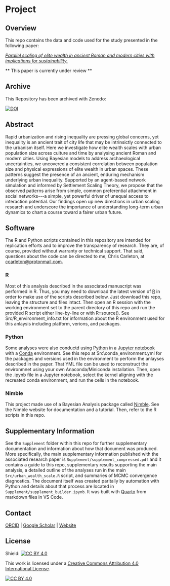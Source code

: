 # Project
## Overview
This repo contains the data and code used for the study presented in the following paper:

[*Parallel scaling of elite wealth in ancient Roman and modern cities with implications for sustainability.*]()

** This paper is currently under review **

## Archive
This Repository has been archived with Zenodo:

[![DOI](https://zenodo.org/badge/620744563.svg)](https://doi.org/10.5281/zenodo.10925901)

## Abstract
Rapid urbanization and rising inequality are pressing global concerns, yet inequality is an ancient trait of city life that may be intrinsictly connected to the urbanism itself. Here we investigate how elite wealth scales with urban population size across culture and time by analysing ancient Roman and modern cities. Using Bayesian models to address archaeological uncertainties, we uncovered a consistent correlation between population size and physical expressions of elite wealth in urban spaces. These patterns suggest the presence of an ancient, enduring mechanism underlying urban inequality. Supported by an agent-based network simulation and informed by Settlement Scaling Theory, we propose that the observed patterns arise from simple, common preferential attachment in social networks---a simple, yet powerful driver of unequal access to interaction potential. Our findings open up new directions in urban scaling research and underscore the importance of understanding long-term urban dynamics to chart a course toward a fairer urban future.

## Software
The R and Python scripts contained in this repository are intended for replication efforts and to improve the transparency of research. They are, of course, provided without warranty or technical support. That said, questions about the code can be directed to me, Chris Carleton, at ccarleton@protonmail.com.

### R
Most of this analysis described in the associated manuscript was performed in R. Thus, you may need to download the latest version of [R](https://www.r-project.org/) in order to make use of the scripts described below. Just download this repo, leaving the structure and files intact. Then open an R session with the working environment set to the parent directory of this repo and run the provided R script either line-by-line or with R::source(). See Src/R_environment_info.txt for information about the R environment used for this anlaysis including platform, verions, and packages.

### Python
Some analyses were also conductd using [Python](https://www.python.org/) in a [Jupyter notebook](https://jupyter.org/) with a [Conda](https://docs.anaconda.com/free/miniconda/index.html) environment. See this repo at Src\conda_environment.yml for the packages and versions used in the environment to perform the anlayses described in the paper. That YML file can be used to reconstruct the environmnet using your own Anaconda/Miniconda installation. Then, open the .ipynb file in a Jupyter notebook, select the kernel aligning with the recreated conda environment, and run the cells in the notebook.

### Nimble
This project made use of a Bayesian Analysis package called [Nimble](https://r-nimble.org/). See the Nimble website for documentation and a tutorial. Then, refer to the R scripts in this repo.

## Supplementary Information
See the `Supplement` folder within this repo for further supplementary documentation and information about how that document was produced. More specifically, the main supplementary information published with the associated research paper is `Supplement/supplement_compressed.pdf` and it contains a guide to this repo, supplementary results supporting the main analysis, a detailed outline of the analyses run in the main `Src/urban_wealth_scale.R` script, and summaries of MCMC convergence diagnostics. The document itself was created paritally by automation with Python and details about that process are located in `Supplement/supplement_builder.ipynb`. It was built with [Quarto](https://quarto.org/) from markdown files in VS Code.

## Contact

[ORCID](https://orcid.org/0000-0001-7463-8638) |
[Google Scholar](https://scholar.google.com/citations?hl=en&user=0ZG-6CsAAAAJ) |
[Website](https://wccarleton.me)

## License

Shield: [![CC BY 4.0][cc-by-shield]][cc-by]

This work is licensed under a
[Creative Commons Attribution 4.0 International License][cc-by].

[![CC BY 4.0][cc-by-image]][cc-by]

[cc-by]: http://creativecommons.org/licenses/by/4.0/
[cc-by-image]: https://i.creativecommons.org/l/by/4.0/88x31.png
[cc-by-shield]: https://img.shields.io/badge/License-CC%20BY%204.0-lightgrey.svg
